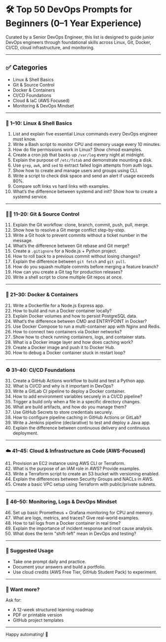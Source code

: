 # 🛠️ Top 50 DevOps Prompts for Beginners (0–1 Year Experience)

Curated by a Senior DevOps Engineer, this list is designed to guide junior DevOps engineers through foundational skills across Linux, Git, Docker, CI/CD, cloud infrastructure, and monitoring.

---

## ✅ Categories

* Linux & Shell Basics
* Git & Source Control
* Docker & Containers
* CI/CD Foundations
* Cloud & IaC (AWS Focused)
* Monitoring & DevOps Mindset

---

### 🔧 1–10: Linux & Shell Basics

1. List and explain five essential Linux commands every DevOps engineer must know.
2. Write a Bash script to monitor CPU and memory usage every 10 minutes.
3. How do file permissions work in Linux? Show chmod examples.
4. Create a cron job that backs up `/var/log` every night at midnight.
5. Explain the purpose of `/etc/fstab` and demonstrate mounting a disk.
6. Use `grep`, `awk`, and `sed` to extract failed login attempts from auth logs.
7. Show how to create and manage users and groups using CLI.
8. Write a script to check disk space and send an alert if usage exceeds 80%.
9. Compare soft links vs hard links with examples.
10. What’s the difference between systemd and init? Show how to create a systemd service.

---

### 🧑‍💻 11–20: Git & Source Control

11. Explain the Git workflow: clone, branch, commit, push, pull, merge.
12. Show how to resolve a Git merge conflict step-by-step.
13. Write a Git hook to prevent commits without a ticket number in the message.
14. What’s the difference between Git rebase and Git merge?
15. Create a `.gitignore` for a Node.js + Python project.
16. How to roll back to a previous commit without losing changes?
17. Explain the difference between `git fetch` and `git pull`.
18. How do you squash multiple commits before merging a feature branch?
19. How can you create a Git tag for production releases?
20. Write a shell script to clone multiple Git repos at once.

---

### 🐳 21–30: Docker & Containers

21. Write a Dockerfile for a Node.js Express app.
22. How to build and run a Docker container locally?
23. Explain Docker volumes and how to persist PostgreSQL data.
24. What’s the difference between CMD and ENTRYPOINT in Docker?
25. Use Docker Compose to run a multi-container app with Nginx and Redis.
26. How to connect two containers via Docker networks?
27. Show how to check running containers, logs, and container stats.
28. What is a Docker image layer and how does caching work?
29. Create a Docker image and push it to Docker Hub.
30. How to debug a Docker container stuck in restart loop?

---

### ♻️ 31–40: CI/CD Foundations

31. Create a GitHub Actions workflow to build and test a Python app.
32. What is CI/CD and why is it important in DevOps?
33. Write a GitLab CI pipeline to deploy a Docker container.
34. How to add environment variables securely in a CI/CD pipeline?
35. Trigger a build only when a file in a specific directory changes.
36. What are build artifacts, and how do you manage them?
37. Use GitHub Secrets to store credentials securely.
38. How to configure pipeline caching in GitHub Actions or GitLab?
39. Write a Jenkins pipeline (declarative) to test and deploy a Java app.
40. Explain the difference between continuous delivery and continuous deployment.

---

### ☁️ 41–45: Cloud & Infrastructure as Code (AWS-Focused)

41. Provision an EC2 instance using AWS CLI or Terraform.
42. What is the purpose of an IAM role in AWS? Provide examples.
43. Write a Terraform script to create an S3 bucket with versioning enabled.
44. Explain the differences between Security Groups and NACLs in AWS.
45. Create a basic VPC setup using Terraform with public/private subnets.

---

### 🧪 46–50: Monitoring, Logs & DevOps Mindset

46. Set up basic Prometheus + Grafana monitoring for CPU and memory.
47. What are logs, metrics, and traces? Give real-world examples.
48. How to tail logs from a Docker container in real time?
49. Explain the importance of incident response and root cause analysis.
50. What does the term "shift-left" mean in DevOps and testing?

---

### 📆 Suggested Usage

* Take one prompt daily and practice.
* Document your answers and build a portfolio.
* Use cloud credits (AWS Free Tier, GitHub Student Pack) to experiment.

---

### 🚀 Want more?

Ask for:

* A 12-week structured learning roadmap
* PDF or printable version
* GitHub project templates

---

Happy automating! 🚀

